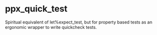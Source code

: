 # ppx_quick_test
Spiritual equivalent of let%expect_test, but for property based tests as an ergonomic wrapper to write quickcheck tests.
